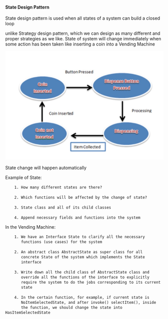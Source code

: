 #### State Design Pattern
State design pattern is used when all states of a system can
build a closed loop

unlike Strategy design pattern, which we can design as many
different and proper strategies as we like. State of system will
change immediately when some action has been taken like inserting
a coin into a Vending Machine

![state design pattern](https://github.com/YifengGuo/Object-Oriented-Design/blob/master/src/design_pattern/state/state.png?raw=true)

State change will happen automatically


Example of State:
```
    1. How many different states are there?
    
    2. Which functions will be affected by the change of state?
    
    3. State class and all of its child classes
    
    4. Append necessary fields and functions into the system
```
In the Vending Machine:
```
    1. We have an Interface State to clarify all the necessary
       functions (use cases) for the system
       
    2. An abstract class AbstractState as super class for all
       concrete State of the system which implements the State
       interface
       
    3. Write down all the child class of AbstractState class and
       override all the functions of the interface to explicitly
       require the system to do the jobs corresponding to its current
       state
       
    4. In the certain function, for example, if current state is
       NoItemSelectedState, and after invoke() selectItem(), inside 
       the function, we should change the state into HasItemSelectedState
```

